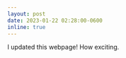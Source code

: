 ```yaml
---
layout: post
date: 2023-01-22 02:28:00-0600
inline: true
---
```


I updated this webpage! How exciting.
